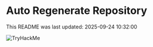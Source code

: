 # Auto Regenerate Repository

This README was last updated: 2025-09-24 10:32:00

 ![TryHackMe](https://tryhackme.com/badge/533634)